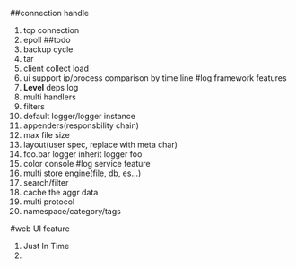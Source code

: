 ##connection handle
1. tcp connection 
2. epoll
##todo
1. backup cycle
2. tar
3. client collect load
4. ui support ip/process comparison by time line
#log framework features
1. **Level** deps log 
2. multi handlers
3. filters
4. default logger/logger instance
5. appenders(responsbility chain)
6. max file size
7. layout(user spec, replace with meta char)
8. foo.bar logger inherit logger foo
9. color console
#log service feature
1. multi store engine(file, db, es...)
2. search/filter
3. cache the aggr data
4. multi protocol
5. namespace/category/tags

#web UI feature
1. Just In Time
2. 
